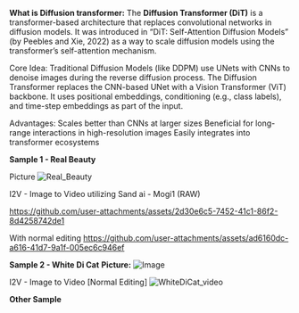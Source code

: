 **What is Diffusion transformer:** 
The **Diffusion Transformer (DiT)** is a transformer-based architecture that replaces convolutional networks in diffusion models. It was introduced in “DiT: Self-Attention Diffusion
Models” (by Peebles and Xie, 2022) as a way to scale diffusion models using the transformer’s self-attention mechanism.

Core Idea:
Traditional Diffusion Models (like DDPM) use UNets with CNNs to denoise images during the reverse diffusion process.
The Diffusion Transformer replaces the CNN-based UNet with a Vision Transformer (ViT) backbone.
It uses positional embeddings, conditioning (e.g., class labels), and time-step embeddings as part of the input.

Advantages:
Scales better than CNNs at larger sizes
Beneficial for long-range interactions in high-resolution images
Easily integrates into transformer ecosystems


**Sample 1 - Real Beauty**

Picture
![Real_Beauty](https://github.com/user-attachments/assets/ea13d6d8-d953-4848-bf08-6269c946b28b)

I2V - Image to Video utilizing Sand ai - Mogi1 (RAW)

https://github.com/user-attachments/assets/2d30e6c5-7452-41c1-86f2-8d4258742de1


With normal editing 
https://github.com/user-attachments/assets/ad6160dc-a616-41d7-9a1f-005ec6c946ef

**Sample 2 - White Di Cat**
**Picture:** 
![Image](https://github.com/user-attachments/assets/e26f05e2-273d-4fac-b514-95abbcf39c5b)

I2V - Image to Video [Normal Editing]
![WhiteDiCat_video](https://github.com/user-attachments/assets/93426cbc-5036-4120-89ff-26ac3208ae53)

**Other Sample**

